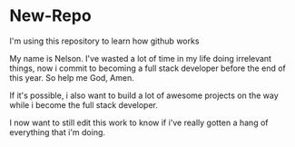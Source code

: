 # New-Repo
I'm using this repository to learn how github works

My name is Nelson. I've wasted a lot of time in my life doing irrelevant things, now i commit to becoming a full stack developer before the end of this year. So help me God, Amen.

If it's possible, i also want to build a lot of awesome projects on the way while i become the full stack developer.

I now want to still edit this work to know if i've really gotten a hang of everything that i'm doing.
